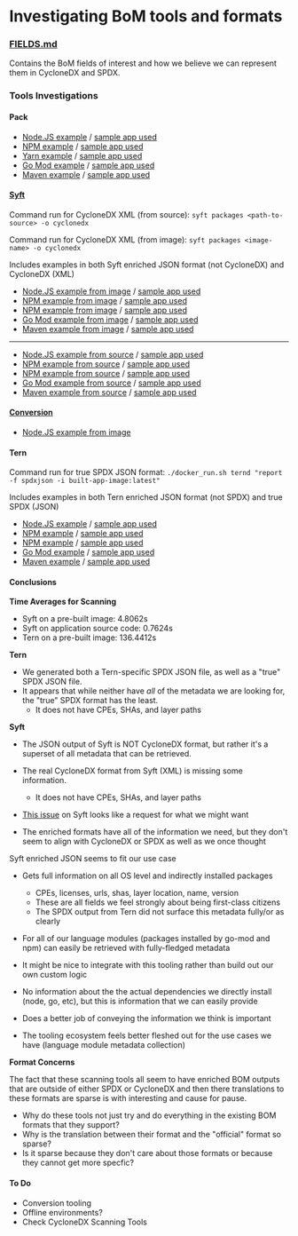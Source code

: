 # Investigating BoM tools and formats

### [FIELDS.md](FIELDS.md)
Contains the BoM fields of interest and how we believe we can represent them in
CycloneDX and SPDX.


### Tools Investigations

#### Pack
* [Node.JS example](pack/node) / [sample app used](https://github.com/paketo-buildpacks/samples/tree/main/nodejs/no-package-manager)
* [NPM example](pack/npm) / [sample app used](https://github.com/paketo-buildpacks/samples/tree/main/nodejs/npm)
* [Yarn example](pack/yarn) / [sample app used](https://github.com/paketo-buildpacks/samples/tree/main/nodejs/yarn)
* [Go Mod example](pack/go-mod) / [sample app used](https://github.com/paketo-buildpacks/samples/tree/main/go/mod)
* [Maven example](pack/maven) / [sample app used](https://github.com/paketo-buildpacks/samples/tree/main/maven)


#### [Syft](https://github.com/anchore/syft)
Command run for CycloneDX XML (from source): `syft packages <path-to-source> -o cyclonedx`

Command run for CycloneDX XML (from image): `syft packages <image-name> -o cyclonedx`

Includes examples in both Syft enriched JSON format (not CycloneDX) and CycloneDX (XML)

* [Node.JS example from image](syft/node/from-image) / [sample app used](https://github.com/paketo-buildpacks/samples/tree/main/nodejs/no-package-manager)
* [NPM example from image](syft/npm/from-image) / [sample app used](https://github.com/paketo-buildpacks/samples/tree/main/nodejs/npm)
* [NPM example from image](syft/yarn/from-image) / [sample app used](https://github.com/paketo-buildpacks/samples/tree/main/nodejs/yarn)
* [Go Mod example from image](syft/go-mod/from-image) / [sample app used](https://github.com/paketo-buildpacks/samples/tree/main/go/mod)
* [Maven example from image](syft/maven/from-image) / [sample app used](https://github.com/paketo-buildpacks/samples/tree/main/maven)
--------------------------------
* [Node.JS example from source](syft/node/from-source) / [sample app used](https://github.com/paketo-buildpacks/samples/tree/main/nodejs/no-package-manager)
* [NPM example from source](syft/npm/from-source) / [sample app used](https://github.com/paketo-buildpacks/samples/tree/main/nodejs/npm)
* [NPM example from source](syft/yarn/from-source) / [sample app used](https://github.com/paketo-buildpacks/samples/tree/main/nodejs/yarn)
* [Go Mod example from source](syft/go-mod/from-source) / [sample app used](https://github.com/paketo-buildpacks/samples/tree/main/go/mod)
* [Maven example from source](syft/maven/from-source) / [sample app used](https://github.com/paketo-buildpacks/samples/tree/main/maven)


#### [Conversion](https://github.com/CycloneDX/cyclonedx-cli)
* [Node.JS example from image](cyclonedx-cli-conversion/node)

#### Tern
Command run for true SPDX JSON format: `./docker_run.sh ternd "report -f spdxjson -i built-app-image:latest"`

Includes examples in both Tern enriched JSON format (not SPDX) and true SPDX (JSON)

* [Node.JS example](tern/node) / [sample app used](https://github.com/paketo-buildpacks/samples/tree/main/nodejs/no-package-manager)
* [NPM example](tern/npm) / [sample app used](https://github.com/paketo-buildpacks/samples/tree/main/nodejs/npm)
* [NPM example](tern/yarn) / [sample app used](https://github.com/paketo-buildpacks/samples/tree/main/nodejs/yarn)
* [Go Mod example](tern/go-mod) / [sample app used](https://github.com/paketo-buildpacks/samples/tree/main/go/mod)
* [Maven example](tern/maven) / [sample app used](https://github.com/paketo-buildpacks/samples/tree/main/maven)


#### Conclusions

**Time Averages for Scanning**
* Syft on a pre-built image: 4.8062s
* Syft on application source code: 0.7624s
* Tern on a pre-built image: 136.4412s

**Tern**
* We generated both a Tern-specific SPDX JSON file, as well as a "true" SPDX JSON file.
* It appears that while neither have *all* of the metadata we are looking for,
  the "true" SPDX format has the least.
  * It does not have CPEs, SHAs, and layer paths

**Syft**
* The JSON output of Syft is NOT CycloneDX format, but rather it's a superset
  of all metadata that can be retrieved.
* The real CycloneDX format from Syft (XML) is missing some information.
  * It does not have CPEs, SHAs, and layer paths

* [This issue](https://github.com/CycloneDX/cyclonedx-cli) on Syft looks like a
  request for what we might want

* The enriched formats have all of the information we need, but they don't seem
  to align with CycloneDX or SPDX as well as we once thought

Syft enriched JSON seems to fit our use case
* Gets full information on all OS level and indirectly installed packages
  * CPEs, licenses, urls, shas, layer location, name, version
  * These are all fields we feel strongly about being first-class citizens
  * The SPDX output from Tern did not surface this metadata fully/or as clearly

* For all of our language modules (packages installed by go-mod and npm) can
  easily be retrieved with fully-fledged metadata
* It might be nice to integrate with this tooling rather than build out our own custom logic

* No information about the the actual dependencies we directly install (node,
  go, etc), but this is information that we can easily provide

* Does a better job of conveying the information we think is important
* The tooling ecosystem feels better fleshed out for the use cases we have (language module metadata collection)

**Format Concerns**

The fact that these scanning tools all seem to have enriched BOM outputs that
are outside of either SPDX or CycloneDX and then there translations to these
formats are sparse is with interesting and cause for pause.

* Why do these tools not just try and do everything in the existing BOM formats
  that they support?
* Why is the translation between their format and the "official" format so
  sparse?
* Is it sparse because they don't care about those formats or because they
  cannot get more specfic?

#### To Do
* Conversion tooling
* Offline environments?
* Check CycloneDX Scanning Tools
